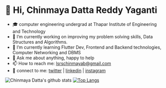 # 							 👋 Hi, Chinmaya Datta Reddy Yaganti

- 🎓 computer engineering undergrad at Thapar Institute of Engineering and Technology 
- 🔭 I’m currently working on improving my problem solving skills, Data Structures and Algorithms.
- 🌱 I’m currently learning Flutter Dev, Frontend and Backend technologies, Computer Networking and DBMS
- 💬 Ask me about anything, happy to help
- 📫 How to reach me: lsrschinmayab@gmail.com
- :raised_hands: connect to me: [twitter](https://twitter.com/datta_chinmaya) | [linkedin](https://www.linkedin.com/in/chinmayadatta7/) | [instagram](https://www.instagram.com/chinmaya_datta/) 

![Chinmaya Datta's github stats](https://github-readme-stats.vercel.app/api?username=ChinmayaDatta257&count_private=true&show_icons=true&theme=algolia&hide_rank=false) [![Top Langs](https://github-readme-stats.vercel.app/api/top-langs/?username=ChinmayaDatta257&layout=compact&theme=dark)](https://github.com/anuraghazra/github-readme-stats)
